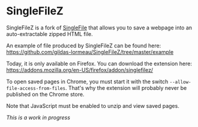 # SingleFileZ
SingleFileZ is a fork of [SingleFile](https://addons.mozilla.org/en-US/firefox/addon/single-file) that allows you to save a webpage into an auto-extractable zipped HTML file.

An example of file produced by SingleFileZ can be found here: https://github.com/gildas-lormeau/SingleFileZ/tree/master/example

Today, it is only available on Firefox. You can download the extension here: https://addons.mozilla.org/en-US/firefox/addon/singlefilez/

To open saved pages in Chrome, you must start it with the switch `--allow-file-access-from-files`. That's why the extension will probably never be published on the Chrome store.

Note that JavaScript must be enabled to unzip and view saved pages.

*This is a work in progress*

